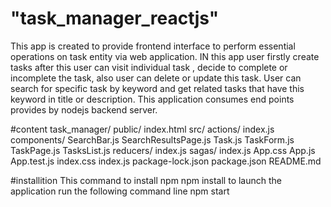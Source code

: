 # "task_manager_reactjs" 
This app is created to provide frontend interface to perform essential operations on task entity via web application. 
IN this app user firstly create tasks after this user can visit individual task , decide to complete or incomplete the task, 
also user can delete or update this task. User can search for specific task by keyword and get related tasks that have this 
keyword in title or description.
This application consumes end points provides by nodejs backend server.

#content
task_manager/
    public/
        index.html
    src/
        actions/
            index.js
        components/
            SearchBar.js
            SearchResultsPage.js
            Task.js
            TaskForm.js
            TaskPage.js
            TasksList.js
        reducers/
            index.js
        sagas/
            index.js
        App.css
        App.js
        App.test.js
        index.css
        index.js
    package-lock.json
    package.json
    README.md


#installition 
This command to install npm
    npm install
to launch the application run the following command line
    npm start 